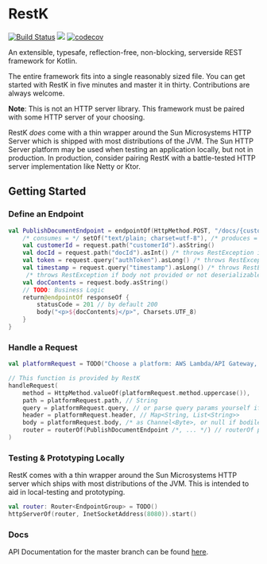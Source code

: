 # RestK
[![Build Status](https://app.travis-ci.com/duncpro/RestK.svg?token=Hs9i7xHmw7XfVHT1kBUx&branch=master)](https://app.travis-ci.com/duncpro/RestK)
[![](https://jitpack.io/v/duncpro/restk.svg)](https://jitpack.io/#duncpro/restk)
[![codecov](https://codecov.io/gh/duncpro/RestK/branch/master/graph/badge.svg?token=HEH1Q38EOD)](https://codecov.io/gh/duncpro/RestK)


An extensible, typesafe, reflection-free, non-blocking, serverside REST framework for Kotlin.

The entire framework fits into a single reasonably sized file.
You can get started with RestK in five minutes and master it in thirty.
Contributions are always welcome.

**Note**: This is not an HTTP server library. This framework must be
paired with some HTTP server of your choosing. 

RestK *does*
come with a thin wrapper around the Sun Microsystems HTTP Server which is shipped
with most distributions of the JVM. The Sun HTTP Server platform may be used
when testing an application locally, but not in production.
In production, consider pairing RestK with a battle-tested HTTP server implementation
like Netty or Ktor. 

## Getting Started
### Define an Endpoint
```kotlin
val PublishDocumentEndpoint = endpointOf(HttpMethod.POST, "/docs/{customerId}/docs/{docId}",
    /* consumes = */ setOf("text/plain; charset=utf-8"), /* produces = */ setOf("text/html; charset-utf-8")) { request ->
    val customerId = request.path("customerId").asString()
    val docId = request.path("docId").asInt() /* throws RestException if not an integer */
    val token = request.query("authToken").asLong() /* throws RestException if query arg not provided or not long */
    val timestamp = request.query("timestamp").asLong() /* throws RestException if header value not provided or not long */
     /* throws RestException if body not provided or not deserializable to String of charset) */
    val docContents = request.body.asString()
    // TODO: Business Logic
    return@endpointOf responseOf {
        statusCode = 201 // by default 200
        body("<p>${docContents}</p>", Charsets.UTF_8)
    }
}
```
### Handle a Request
```kotlin
val platformRequest = TODO("Choose a platform: AWS Lambda/API Gateway, Undertow, etc.")

// This function is provided by RestK
handleRequest(
    method = HttpMethod.valueOf(platformRequest.method.uppercase()),
    path = platformRequest.path, // String
    query = platformRequest.query, // or parse query params yourself if not provided by platform
    header = platformRequest.header, // Map<String, List<String>>
    body = platformRequest.body, /* as Channel<Byte>, or null if bodiless, see also handleInMemoryRequest */
    router = routerOf(PublishDocumentEndpoint /*, ... */) // routerOf provided by RestK
)
```

### Testing & Prototyping Locally
RestK comes with a thin wrapper around the Sun Microsystems HTTP server which ships with most distributions of the JVM.
This is intended to aid in local-testing and prototyping. 
```kotlin
val router: Router<EndpointGroup> = TODO()
httpServerOf(router, InetSocketAddress(8080)).start()
```

### Docs
API Documentation for the master branch can be found [here](https://duncpro.github.io/RestK/-rest-k/com.duncpro.restk/index.html).